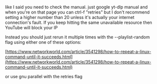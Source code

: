like I said you need to check the manual. just google yt-dlp manual and when you're on that page you can ctrl-f "retries" but I don't recommend setting a higher number than 20 unless it's actually your internet connection's fault. If you keep hitting the same unavailable resource then YouTube will block your IP

Instead you should just rerun it multiple times with the --playlist-random flag using either one of these options:

[https://www.networkworld.com/article/3541298/how-to-repeat-a-linux-command-until-it-succeeds.html](https://www.networkworld.com/article/3541298/how-to-repeat-a-linux-command-until-it-succeeds.html)

or use gnu parallel with the retries flag
